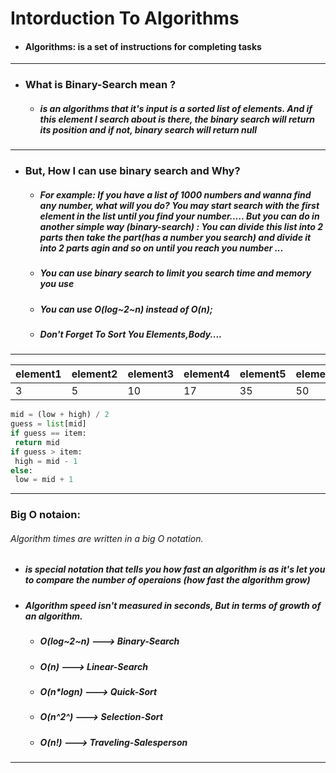 # Intorduction To Algorithms

* #### Algorithms: is a set of instructions for completing tasks

-------

* ### What is Binary-Search mean ?
  * ##### is an algorithms that it's input is a sorted list of elements. And if this element I search about is there, the binary search will return its **position** and if not, binary search will return **null**  

-------
* ### But, How I can use binary search and Why?
  * ##### For example: If you have a list of 1000 numbers and wanna find any number, what will you do? You may start search with the first element in the list until you find your number..... But you can do in another simple way (binary-search) : You can divide this list into 2 parts then take the part(has a number you search) and divide it into 2 parts agin and so on until you reach you number ...
  * ##### You can use binary search to limit you search time and memory you use 
  * ##### You can use O(log~2~n) instead of O(n); 
  * ##### Don't Forget To Sort You Elements,Body....
  
 --------

|element1|element2|element3|element4|element5|element6|element7|element8|element9|element10|element..n|
|---|---|---|---|---|---|---|---|---|---|---|
|3|5|10|17|35|50|74|79|120|138|200|

```python
mid = (low + high) / 2 
guess = list[mid]
if guess == item:
 return mid
if guess > item: 
 high = mid - 1
else: 
 low = mid + 1
```
---

### Big O notaion:
###### Algorithm times are written in a big O notation.
* ##### is special notation that tells you how fast an algorithm is as it's let you to compare the number of operaions (how fast the algorithm grow)
* ##### Algorithm speed isn't measured in seconds, But in terms of growth of an algorithm.
  * ##### O(log~2~n) ---> Binary-Search
  * ##### O(n) ---> Linear-Search
  * ##### O(n*logn) ---> Quick-Sort
  * ##### O(n^2^) ---> Selection-Sort
  * ##### O(n!) ---> Traveling-Salesperson

---
